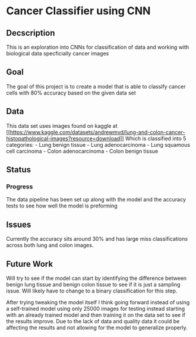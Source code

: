 # Cancer Classifier using CNN

## Decscription

This is an exploration into CNNs for classification of data and working with biological data specficially cancer images

## Goal

The goal of this project is to create a model that is able to classify cancer cells with 80% accuracy based on the given data set

## Data

This data set uses images found on kaggle at
[[https://www.kaggle.com/datasets/andrewmvd/lung-and-colon-cancer-histopathological-images?resource=download]]
Which is classified into 5 categories: - Lung benign tissue - Lung adenocarcinoma - Lung squamous cell carcinoma - Colon adenocarcinoma - Colon benign tissue

## Status

### Progress

The data pipeline has been set up along with the model and the accuracy tests to see how well the model is preforming

## Issues

Currently the accuracy sits around 30% and has large miss classifications across both lung and colon images. 

## Future Work

Will try to see if the model can start by identifying the difference between benign lung tissue and benign colon tissue to see if it is just a sampling issue. Will likely have to change to a binary classification for this step. 

After trying tweaking the model itself I think going forward instead of using a self-trained model using only 25000 images for testing instead starting with an already trained model and then training it on the data set to see if the results improve. Due to the lack of data and quality data it could be affecting the results and not allowing for the model to generalize properly.
